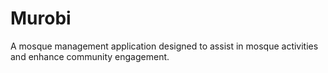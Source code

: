 # Murobi
A mosque management application designed to assist in mosque activities and enhance community engagement.
